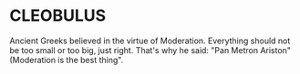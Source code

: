 # CLEOBULUS

Ancient Greeks believed in the virtue of Moderation. Everything should not be too small or too big, just right. 
That's why he said: "Pan Metron Ariston" (Moderation is the best thing".
